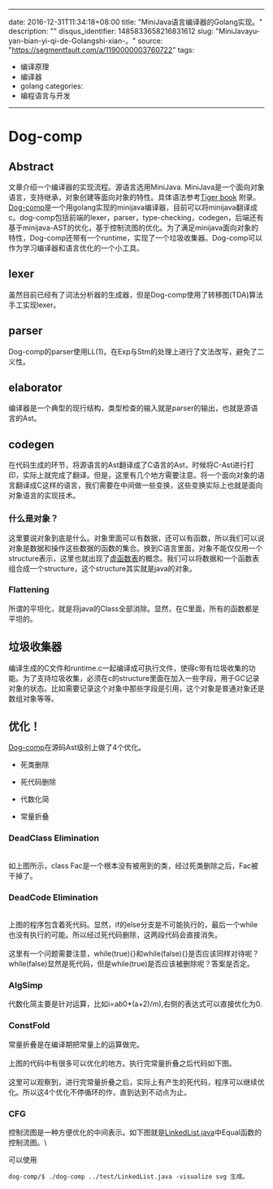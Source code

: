 
---
date: 2016-12-31T11:34:18+08:00
title: "MiniJava语言编译器的Golang实现。"
description: ""
disqus_identifier: 1485833658216831612
slug: "MiniJavayu-yan-bian-yi-qi-de-Golangshi-xian-。"
source: "https://segmentfault.com/a/1190000003760722"
tags: 
- 编译原理 
- 编译器 
- golang 
categories:
- 编程语言与开发
---

Dog-comp
========

Abstract
--------

文章介绍一个编译器的实现流程。源语言选用MiniJava.
MiniJava是一个面向对象语言，支持继承，对象创建等面向对象的特性。具体语法参考[Tiger
book](http://www.cs.princeton.edu/~appel/modern/java/) 附录。\
[Dog-comp](https://github.com/qc1iu/dog-comp)是一个用golang实现的minijava编译器，目前可以将minijava翻译成c。dog-comp包括前端的lexer，parser，type-checking，codegen，后端还有基于minijava-AST的优化，基于控制流图的优化。为了满足minijava面向对象的特性，Dog-comp还带有一个runtime，实现了一个垃圾收集器。Dog-comp可以作为学习编译器和语言优化的一个小工具。

lexer
-----

虽然目前已经有了词法分析器的生成器，但是Dog-comp使用了转移图(TDA)算法手工实现lexer。

parser
------

Dog-comp的parser使用LL(1)。在Exp与Stm的处理上进行了文法改写，避免了二义性。

elaborator
----------

编译器是一个典型的现行结构，类型检查的输入就是parser的输出，也就是源语言的Ast。

codegen
-------

在代码生成的环节，将源语言的Ast翻译成了C语言的Ast，时候将C-Ast进行打印，实际上就完成了翻译。但是，这里有几个地方需要注意。将一个面向对象的语言翻译成C这样的语言，我们需要在中间做一些变换，这些变换实际上也就是面向对象语言的实现技术。

### 什么是对象？

这里要说对象到底是什么。对象里面可以有数据，还可以有函数，所以我们可以说对象是数据和操作这些数据的函数的集合。换到C语言里面，对象不能仅仅用一个structure表示，这里也就出现了[虚函数表](https://en.wikipedia.org/wiki/Virtual_method_table)的概念。我们可以将数据和一个函数表组合成一个structure，这个structure其实就是java的对象。

### Flattening

所谓的平坦化，就是将java的Class全部消除。显然，在C里面，所有的函数都是平坦的。

垃圾收集器
----------

编译生成的C文件和runtime.c一起编译成可执行文件，使得c带有垃圾收集的功能。为了支持垃圾收集，必须在c的structure里面在加入一些字段，用于GC记录对象的状态。比如需要记录这个对象中那些字段是引用，这个对象是普通对象还是数组对象等等。

优化！
------

[Dog-comp](https://github.com/qc1iu/dog-comp)在源码Ast级别上做了4个优化。

-   死类删除

-   死代码删除

-   代数化简

-   常量折叠

### DeadClass Elimination

\
如上图所示，class
Fac是一个根本没有被用到的类，经过死类删除之后，Fac被干掉了。

### DeadCode Elimination

\
上图的程序包含着死代码。显然，if的else分支是不可能执行的，最后一个while也没有执行的可能。所以经过死代码删除，这两段代码会直接消失。\
\
这里有一个问题需要注意，while(true){}和while(false){}是否应该同样对待呢？while(false)显然是死代码，但是while(true)是否应该被删除呢？答案是否定。

### AlgSimp

代数化简主要是针对运算，比如i=a*b*0\*(a+2)/m),右侧的表达式可以直接优化为0.

### ConstFold

常量折叠是在编译期把常量上的运算做完。\
\
上图的代码中有很多可以优化的地方。执行完常量折叠之后代码如下图。\
\
这里可以观察到，进行完常量折叠之后，实际上有产生的死代码，程序可以继续优化。所以这4个优化不停循环的作，直到达到不动点为止。

### CFG

控制流图是一种方便优化的中间表示。如下图就是[LinkedList.java](https://github.com/qc1iu/dog-comp/blob/master/test/LinkedList.java#L34)中Equal函数的控制流图。\

可以使用

    dog-comp/$ ./dog-comp ../test/LinkedList.java -visualize svg 生成。

